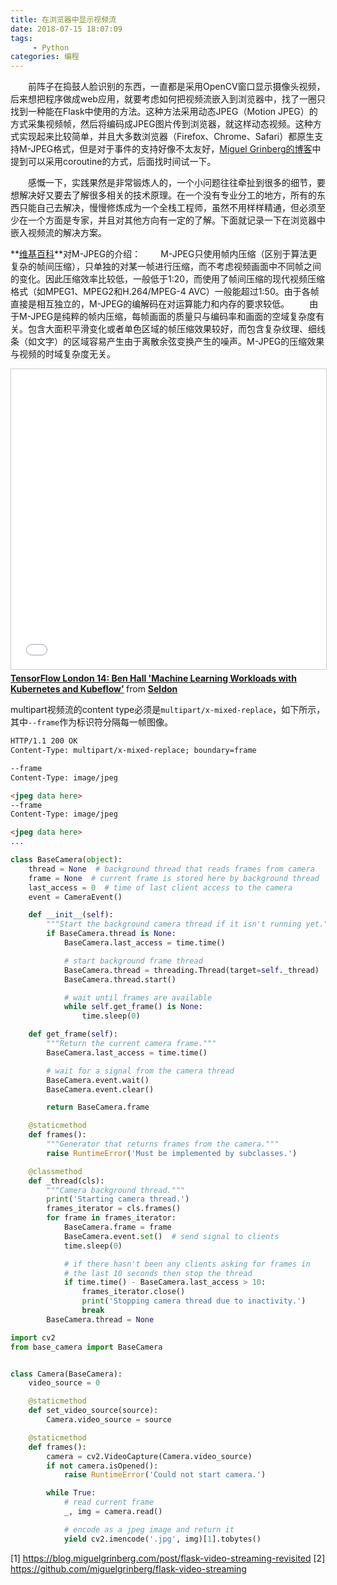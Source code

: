 ```yaml
---
title: 在浏览器中显示视频流
date: 2018-07-15 18:07:09
tags: 
	 - Python
categories: 编程
---
```



　　前阵子在捣鼓人脸识别的东西，一直都是采用OpenCV窗口显示摄像头视频，后来想把程序做成web应用，就要考虑如何把视频流嵌入到浏览器中，找了一圈只找到一种能在Flask中使用的方法。这种方法采用动态JPEG（Motion JPEG）的方式采集视频帧，然后将编码成JPEG图片传到浏览器，就这样动态视频。这种方式实现起来比较简单，并且大多数浏览器（Firefox、Chrome、Safari）都原生支持M-JPEG格式，但是对于事件的支持好像不太友好，[Miguel Grinberg的博客](https://blog.miguelgrinberg.com/post/flask-video-streaming-revisited)中提到可以采用coroutine的方式，后面找时间试一下。
<!-- more -->

　　感慨一下，实践果然是非常锻炼人的，一个小问题往往牵扯到很多的细节，要想解决好又要去了解很多相关的技术原理。在一个没有专业分工的地方，所有的东西只能自己去解决，慢慢修炼成为一个全栈工程师，虽然不用样样精通，但必须至少在一个方面是专家，并且对其他方向有一定的了解。下面就记录一下在浏览器中嵌入视频流的解决方案。


<!-- {% note info %}  -->
**[维基百科](https://zh.wikipedia.org/wiki/Motion_JPEG)**对M-JPEG的介绍：
　　M-JPEG只使用帧内压缩（区别于算法更复杂的帧间压缩），只单独的对某一帧进行压缩，而不考虑视频画面中不同帧之间的变化。因此压缩效率比较低，一般低于1:20，而使用了帧间压缩的现代视频压缩格式（如MPEG1、MPEG2和H.264/MPEG-4 AVC）一般能超过1:50。由于各帧直接是相互独立的，M-JPEG的编解码在对运算能力和内存的要求较低。
　　由于M-JPEG是纯粹的帧内压缩，每帧画面的质量只与编码率和画面的空域复杂度有关。包含大面积平滑变化或者单色区域的帧压缩效果较好，而包含复杂纹理、细线条（如文字）的区域容易产生由于离散余弦变换产生的噪声。M-JPEG的压缩效果与视频的时域复杂度无关。
<!-- {% endnote %} -->


<iframe src="//www.slideshare.net/slideshow/embed_code/key/bAlwYpbWDpmNKM" width="720" height="480" frameborder="0" marginwidth="0" marginheight="0" scrolling="no" style="border:1px solid #CCC; border-width:1px; margin-bottom:5px; max-width: 100%;" allowfullscreen> </iframe> <div style="margin-bottom:5px"> <strong> <a href="//www.slideshare.net/seldon_io/tensorflow-london-14-ben-hall-machine-learning-workloads-with-kubernetes-and-kubeflow" title="TensorFlow London 14: Ben Hall &#x27;Machine Learning Workloads with Kubernetes and Kubeflow&#x27;" target="_blank">TensorFlow London 14: Ben Hall &#x27;Machine Learning Workloads with Kubernetes and Kubeflow&#x27;</a> </strong> from <strong><a href="https://www.slideshare.net/seldon_io" target="_blank">Seldon</a></strong> </div>

multipart视频流的content type必须是`multipart/x-mixed-replace`，如下所示，其中`--frame`作为标识符分隔每一帧图像。
```html
HTTP/1.1 200 OK
Content-Type: multipart/x-mixed-replace; boundary=frame

--frame
Content-Type: image/jpeg

<jpeg data here>
--frame
Content-Type: image/jpeg

<jpeg data here>
...
```


```python
class BaseCamera(object):
    thread = None  # background thread that reads frames from camera
    frame = None  # current frame is stored here by background thread
    last_access = 0  # time of last client access to the camera
    event = CameraEvent()

    def __init__(self):
        """Start the background camera thread if it isn't running yet."""
        if BaseCamera.thread is None:
            BaseCamera.last_access = time.time()

            # start background frame thread
            BaseCamera.thread = threading.Thread(target=self._thread)
            BaseCamera.thread.start()

            # wait until frames are available
            while self.get_frame() is None:
                time.sleep(0)

    def get_frame(self):
        """Return the current camera frame."""
        BaseCamera.last_access = time.time()

        # wait for a signal from the camera thread
        BaseCamera.event.wait()
        BaseCamera.event.clear()

        return BaseCamera.frame

    @staticmethod
    def frames():
        """Generator that returns frames from the camera."""
        raise RuntimeError('Must be implemented by subclasses.')

    @classmethod
    def _thread(cls):
        """Camera background thread."""
        print('Starting camera thread.')
        frames_iterator = cls.frames()
        for frame in frames_iterator:
            BaseCamera.frame = frame
            BaseCamera.event.set()  # send signal to clients
            time.sleep(0)

            # if there hasn't been any clients asking for frames in
            # the last 10 seconds then stop the thread
            if time.time() - BaseCamera.last_access > 10:
                frames_iterator.close()
                print('Stopping camera thread due to inactivity.')
                break
        BaseCamera.thread = None
```



```python
import cv2
from base_camera import BaseCamera


class Camera(BaseCamera):
    video_source = 0

    @staticmethod
    def set_video_source(source):
        Camera.video_source = source

    @staticmethod
    def frames():
        camera = cv2.VideoCapture(Camera.video_source)
        if not camera.isOpened():
            raise RuntimeError('Could not start camera.')

        while True:
            # read current frame
            _, img = camera.read()

            # encode as a jpeg image and return it
            yield cv2.imencode('.jpg', img)[1].tobytes()
```




<!-- ### 参考 -->
<!-- {% note primary %} 参考 {% endnote %} -->
[1] https://blog.miguelgrinberg.com/post/flask-video-streaming-revisited
[2] https://github.com/miguelgrinberg/flask-video-streaming
